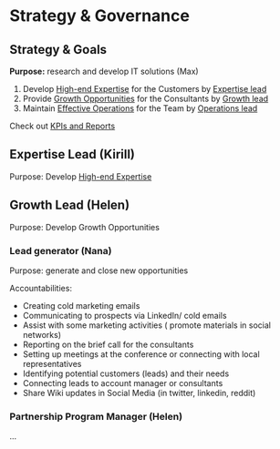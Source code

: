 # Strategy & Governance

## Strategy & Goals

**Purpose:** research and develop IT solutions \(Max\)

1. Develop [High-end Expertise](expertise.md) for the Customers by [Expertise lead](./#expertise-lead)
2. Provide [Growth Opportunities](http://docs.seductive-cloud.com/display/SP/Growth) for the Consultants by [Growth lead](./#growth-lead)
3. Maintain [Effective Operations](http://docs.seductive-cloud.com/display/SP/Effective+Operations) for the Team by [Operations lead](./#operations-lead)

Check out [KPIs and Reports](https://docs.google.com/spreadsheets/d/1epM2aFnLFn3F1SnzkvQrVUzJeFgByMQJ7bi5uj2TBbE/edit#gid=274159345)

## Expertise Lead \(Kirill\)

Purpose:  Develop [High-end Expertise](expertise.md)

## Growth Lead \(Helen\)

Purpose: Develop Growth Opportunities 

### Lead generator \(Nana\)

Purpose: generate and close new opportunities  

Accountabilities:

* Creating cold marketing emails
* Communicating to prospects via LinkedIn/ cold emails
* Assist with some marketing activities \( promote materials in social networks\)
* Reporting on the brief call for the consultants
* Setting up meetings at the conference or connecting with local representatives
* Identifying potential customers \(leads\) and their needs
* Connecting leads to account manager or consultants
* Share Wiki updates in Social Media \(in twitter, linkedin, reddit\)

### Partnership Program Manager \(Helen\)

...

